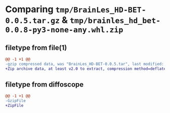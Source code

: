 # Comparing `tmp/BrainLes_HD-BET-0.0.5.tar.gz` & `tmp/brainles_hd_bet-0.0.8-py3-none-any.whl.zip`

## filetype from file(1)

```diff
@@ -1 +1 @@
-gzip compressed data, was "BrainLes_HD-BET-0.0.5.tar", last modified: Wed Oct 18 14:20:18 2023, max compression
+Zip archive data, at least v2.0 to extract, compression method=deflate
```

## filetype from diffoscope

```diff
@@ -1 +1 @@
-GzipFile
+ZipFile
```

